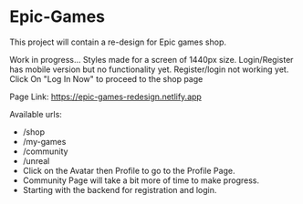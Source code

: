 # Epic-Games
This project will contain a re-design for Epic games shop.

Work in progress... Styles made for a screen of 1440px size.
Login/Register has mobile version but no functionality yet.
Register/login not working yet.
Click On "Log In Now" to proceed to the shop page

Page Link: https://epic-games-redesign.netlify.app

Available urls:
- /shop
- /my-games
- /community
- /unreal
- Click on the Avatar then Profile to go to the Profile Page.
- Community Page will take a bit more of time to make progress.
- Starting with the backend for registration and login.
